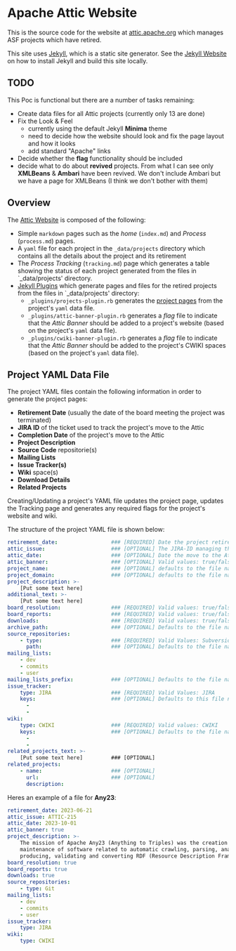 <!--
#
# Licensed to the Apache Software Foundation (ASF) under one or more
# contributor license agreements.  See the NOTICE file distributed with
# this work for additional information regarding copyright ownership.
# The ASF licenses this file to You under the Apache License, Version 2.0
# (the "License"); you may not use this file except in compliance with
# the License.  You may obtain a copy of the License at
#
#     http://www.apache.org/licenses/LICENSE-2.0
#
# Unless required by applicable law or agreed to in writing, software
# distributed under the License is distributed on an "AS IS" BASIS,
# WITHOUT WARRANTIES OR CONDITIONS OF ANY KIND, either express or implied.
# See the License for the specific language governing permissions and
# limitations under the License.
#
-->

# Apache Attic Website

This is the source code for the website at [attic.apache.org](https://attic.apache.org)
which manages ASF projects which have retired.

This site uses [Jekyll](https://github.com/jekyll/jekyll), which is a static site generator.
See the [Jekyll Website](https://jekyllrb.com/) on how to install Jekyll and build this
site locally.

## TODO
This Poc is functional but there are a number of tasks remaining:
  - Create data files for all Attic projects (currently only 13 are done)
  - Fix the Look & Feel
    - currently using the default Jekyll **Minima** theme
    - need to decide how the website should look and fix the page layout and how it looks
    - add standard "Apache" links
  - Decide whether the **flag** functionality should be included
  - decide what to do about **revived** projects. From what I can see only
    **XMLBeans** & **Ambari** have been revived. We don't include Ambari but we
    have a page for XMLBeans (I think we don't bother with them)


## Overview

The [Attic Website](https://attic.apache.org) is composed of the following:

  - Simple `markdown` pages such as the _home_ (`index.md`) and _Process_ (`process.md`) pages.
  - A `yaml` file for each project in the `_data/projects` directory which contains all the
    details about the project and its retirement
  - The _Process Tracking_ (`tracking.md`) page which generates a table showing the status of each
    project generated from the files in `_data/projects' directory.
  - [Jekyll Plugins](https://jekyllrb.com/docs/plugins/) which generate pages and files for the
    retired projects from the files in `_data/projects' directory:
    - `_plugins/projects-plugin.rb` generates the [project pages](https://attic.apache.org/projects/)
      from the project's `yaml` data file.
    - `_plugins/attic-banner-plugin.rb` generates a _flag_ file to indicate that the _Attic Banner_
      should be added to a project's website (based on the project's `yaml` data file).
    - `_plugins/cwiki-banner-plugin.rb` generates a _flag_ file to indicate that the _Attic Banner_
      should be added to the project's CWIKI spaces (based on the project's `yaml` data file).

## Project YAML Data File

The project YAML files contain the following information in order to generate the project pages:
  - **Retirement Date** (usually the date of the board meeting the project was terminated)
  - **JIRA ID** of the ticket used to track the project's move to the Attic
  - **Completion Date** of the project's move to the Attic
  - **Project Description**
  - **Source Code** repositorie(s)
  - **Mailing Lists**
  - **Issue Tracker(s)**
  - **Wiki** space(s)
  - **Download Details**
  - **Related Projects**

Creating/Updating a project's YAML file updates the project page, updates the Tracking page
and generates any required flags for the project's website and wiki.

The structure of the project YAML file is shown below:

```yaml
retirement_date:                 ### [REQUIRED] Date the project retired (yyyy-mm-dd)                             
attic_issue:                     ### [OPTIONAL] The JIRA-ID managing the projects retirement
attic_date:                      ### [OPTIONAL] Date the move to the Attic was completed (yyyy-mm-dd)
attic_banner:                    ### [OPTIONAL] Valid values: true/false
project_name:                    ### [OPTIONAL] defaults to the file name
project_domain:                  ### [OPTIONAL] defaults to the file name + ".apache.org"
project_description: >-
    [Put some text here]
additional_text: >-
    [Put some text here]
board_resolution:                ### [REQUIRED] Valid values: true/false
board_reports:                   ### [REQUIRED] Valid values: true/false
downloads:                       ### [REQUIRED] Valid values: true/false
archive_path:                    ### [OPTIONAL] Defaults to the file name
source_repositories:
    - type:                      ### [REQUIRED] Valid Values: Subversion, Git
      path:                      ### [OPTIONAL] Defaults to the file name
mailing_lists:
    - dev
    - commits
    - user
mailing_lists_prefix:            ### [OPTIONAL] Defaults to the file name
issue_tracker:
    type: JIRA                   ### [REQUIRED] Valid Values: JIRA
    keys:                        ### [OPTIONAL] Defaults to this file name
      -
      -
wiki:
    type: CWIKI                  ### [REQUIRED] Valid values: CWIKI
    keys:                        ### [OPTIONAL] Defaults to the file name
      -
      -
related_projects_text: >-
    [Put some text here]         ### [OPTIONAL]
related_projects:
    - name:                      ### [OPTIONAL]
      url:                       ### [OPTIONAL]
      description:           
```

Heres an example of a file for **Any23**:

```yaml
retirement_date: 2023-06-21
attic_issue: ATTIC-215
attic_date: 2023-10-01
attic_banner: true 
project_description: >-
    The mission of Apache Any23 (Anything to Triples) was the creation and
    maintenance of software related to automatic crawling, parsing, analyzing,
    producing, validating and converting RDF (Resource Description Framework) data.
board_resolution: true
board_reports: true
downloads: true
source_repositories:
    - type: Git
mailing_lists:
    - dev
    - commits
    - user
issue_tracker:
    type: JIRA
wiki:
    type: CWIKI

```
